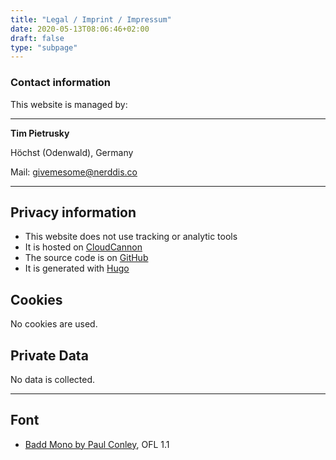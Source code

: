 ```yaml
---
title: "Legal / Imprint / Impressum"
date: 2020-05-13T08:06:46+02:00
draft: false
type: "subpage"
---
```


### Contact information

This website is managed by:

---

**Tim Pietrusky**

Höchst (Odenwald), Germany

Mail: [givemesome@nerddis.co](mailto:givemesome@nerddis.co)

---

## Privacy information

* This website does not use tracking or analytic tools
* It is hosted on [CloudCannon](https://www.cloudcannon.com/) 
* The source code is on [GitHub](https://github.com/NERDDISCO/nerddis.co)
* It is generated with [Hugo](https://gohugo.io/)

## Cookies

No cookies are used. 

## Private Data

No data is collected.

---

## Font

* [Badd Mono by Paul Conley](https://paulconley.works/badd-mono/), OFL 1.1